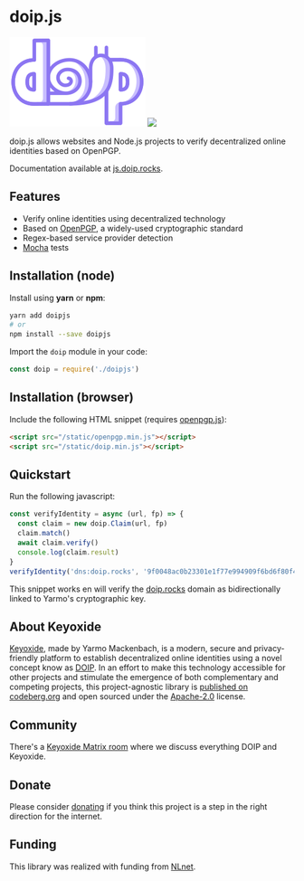 # doip.js

![](/static/doip.png)
![](/doip.png)

doip.js allows websites and Node.js projects to verify decentralized online
identities based on OpenPGP.

Documentation available at [js.doip.rocks](https://js.doip.rocks).

## Features

- Verify online identities using decentralized technology
- Based on [OpenPGP](https://www.openpgp.org), a widely-used cryptographic standard
- Regex-based service provider detection
- [Mocha](https://mochajs.org) tests

## Installation (node)

Install using **yarn** or **npm**:

```bash
yarn add doipjs
# or
npm install --save doipjs
```

Import the `doip` module in your code:

```javascript
const doip = require('./doipjs')
```

## Installation (browser)

Include the following HTML snippet (requires [openpgp.js](https://openpgpjs.org/)):

```html
<script src="/static/openpgp.min.js"></script>
<script src="/static/doip.min.js"></script>
```

## Quickstart

Run the following javascript:

```javascript
const verifyIdentity = async (url, fp) => {
  const claim = new doip.Claim(url, fp)
  claim.match()
  await claim.verify()
  console.log(claim.result)
}
verifyIdentity('dns:doip.rocks', '9f0048ac0b23301e1f77e994909f6bd6f80f485d')
```

This snippet works en will verify the [doip.rocks](https://doip.rocks) domain as
bidirectionally linked to Yarmo's cryptographic key.

## About Keyoxide

[Keyoxide](https://keyoxide.org/), made by Yarmo Mackenbach, is a modern, secure
and privacy-friendly platform to establish decentralized online identities using
a novel concept know as [DOIP](doip.md). In an effort to make this technology
accessible for other projects and stimulate the emergence of both complementary
and competing projects, this project-agnostic library is
[published on codeberg.org](https://codeberg.org/keyoxide/doipjs) and open
sourced under the
[Apache-2.0](https://codeberg.org/keyoxide/doipjs/src/branch/main/LICENSE)
license.

## Community

There's a [Keyoxide Matrix room](https://matrix.to/#/#keyoxide:matrix.org) where
we discuss everything DOIP and Keyoxide.

## Donate

Please consider [donating](https://liberapay.com/Keyoxide/) if you think this
project is a step in the right direction for the internet.

## Funding

This library was realized with funding from
[NLnet](https://nlnet.nl/project/Keyoxide/).
